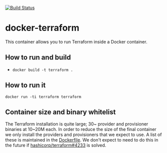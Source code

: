 [![Build Status](https://travis-ci.org/alphagov/paas-docker-terraform.svg)](https://travis-ci.org/alphagov/paas-docker-terraform)
# docker-terraform

This container allows you to run Terraform inside a Docker container.

## How to run and build

- ```docker build -t terraform .```

## How to run it

```
docker run -ti terraform terraform
```

## Container size and binary whitelist

The Terraform installation is quite large; 30~ provider and provisioner
binaries at 10~20M each. In order to reduce the size of the final container
we only install the providers and provisioners that we expect to use. A list
of these is maintained in the [Dockerfile](Dockerfile). We don't expect to
need to do this in the future if [hashicorp/terraform#4233][] is solved.

[hashicorp/terraform#4233]: https://github.com/hashicorp/terraform/issues/4233
